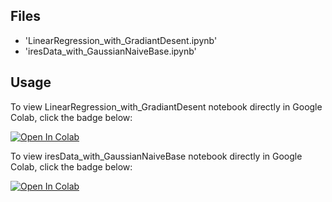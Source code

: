 ## Files
- 'LinearRegression_with_GradiantDesent.ipynb'
- 'iresData_with_GaussianNaiveBase.ipynb'


## Usage
To view LinearRegression_with_GradiantDesent notebook directly in Google Colab, click the badge below:

[![Open In Colab](https://colab.research.google.com/assets/colab-badge.svg)](https://colab.research.google.com/github/aabdulhakeem/ML_Projects/blob/main/LinearRegression_with_GradiantDesent.ipynb)

To view iresData_with_GaussianNaiveBase notebook directly in Google Colab, click the badge below:

[![Open In Colab](https://colab.research.google.com/assets/colab-badge.svg)](https://colab.research.google.com/github/aabdulhakeem/ML_Projects/blob/main/iresData_with_GaussianNaiveBase.ipynb)